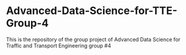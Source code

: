 # Advanced-Data-Science-for-TTE-Group-4
This is the repository of the group project of Advanced Data Science for Traffic and Transport Engineering group #4
